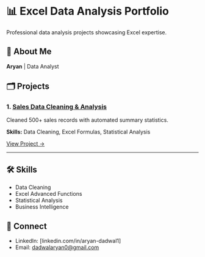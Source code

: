 # 📊 Excel Data Analysis Portfolio

   Professional data analysis projects showcasing Excel expertise.

   ## 👋 About Me

   **Aryan** | Data Analyst

   ## 🗂️ Projects

   ### 1. [Sales Data Cleaning & Analysis](./sales-data-cleaning/)
   
   Cleaned 500+ sales records with automated summary statistics.
   
   **Skills:** Data Cleaning, Excel Formulas, Statistical Analysis
   
   [View Project →](./sales-data-cleaning/)

   ---

   ## 🛠️ Skills

   - Data Cleaning
   - Excel Advanced Functions  
   - Statistical Analysis
   - Business Intelligence

   ## 🤝 Connect

   - LinkedIn: [linkedin.com/in/aryan-dadwal1]
   - Email: dadwalaryan0@gmail.com

   
